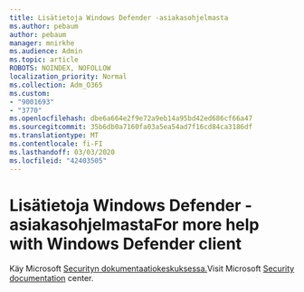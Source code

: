 ```yaml
---
title: Lisätietoja Windows Defender -asiakasohjelmasta
ms.author: pebaum
author: pebaum
manager: mnirkhe
ms.audience: Admin
ms.topic: article
ROBOTS: NOINDEX, NOFOLLOW
localization_priority: Normal
ms.collection: Adm_O365
ms.custom:
- "9001693"
- "3770"
ms.openlocfilehash: dbe6a664e2f9e72a9eb14a95bd42ed686cf66a47
ms.sourcegitcommit: 35b6db0a7160fa03a5ea54ad7f16cd84ca3186df
ms.translationtype: MT
ms.contentlocale: fi-FI
ms.lasthandoff: 03/03/2020
ms.locfileid: "42403505"
---
```

# <a name="for-more-help-with-windows-defender-client"></a><span data-ttu-id="6ed30-102">Lisätietoja Windows Defender -asiakasohjelmasta</span><span class="sxs-lookup"><span data-stu-id="6ed30-102">For more help with Windows Defender client</span></span>

<span data-ttu-id="6ed30-103">Käy Microsoft [Securityn dokumentaatiokeskuksessa.](https://docs.microsoft.com/security/#pivot=products&panel=products1)</span><span class="sxs-lookup"><span data-stu-id="6ed30-103">Visit Microsoft [Security documentation](https://docs.microsoft.com/security/#pivot=products&panel=products1) center.</span></span>